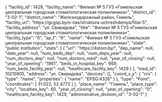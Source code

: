 {
    "facility_id": 1429,
    "facility_name": "Филиал № 5 ГУЗ «Гомельская центральная городская стоматологическая поликлиника»",
    "district_id": "3-02-1",
    "district_name": "Железнодорожный район, Гомель",
    "facility_url": "https:\/\/gcgsp.by\/o-nas\/struktura-uchrezhdeniya\/filial-5",
    "facility_address": "ул. Свиридова",
    "title": "Филиал № 5 ГУЗ «Гомельская центральная городская стоматологическая поликлиника»",
    "facility_type": "0",
    "ap_1": "9",
    "name": "Филиал № 5 ГУЗ «Гомельская центральная городская стоматологическая поликлиника»",
    "state": "public institution",
    "stats": [
        {
            "url": "https:\/\/4stom.by\/",
            "dep_name": null,
            "date_year": null,
            "num_beds_dep": null,
            "num_deps_year": null,
            "num_doctors_dep": null,
            "num_doctors_med": null,
            "year_of_closing": null,
            "year_of_opening": "1961",
            "beds_in_hospital_key": 669,
            "num_beds_facility_year": null,
            "healthcare_facility_key": 1429
        }
    ],
    "med_id": 10215905,
    "address": "ул. Свиридова",
    "devices": [],
    "coord_x_y": {
        "crs": {
            "type": "name",
            "properties": {
                "name": "EPSG:4326"
            }
        },
        "type": "Point",
        "coordinates": [
            31.022,
            52.4772
        ]
    },
    "place_name": "Гомель",
    "place_type": "city",
    "localties_key": 60,
    "year_of_closing": null,
    "year_of_opening": "0",
    "healthcare_facility_key": 1429,
    "administrative_division_id": "3-02-1"
}